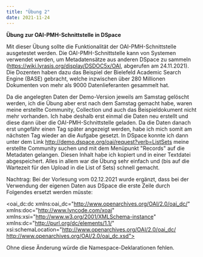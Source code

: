 ```yaml
---
title: "Übung 2"
date: 2021-11-24
---
```


**Übung zur OAI-PMH-Schnittstelle in DSpace**

Mit dieser Übung sollte die Funktionalität der OAI-PMH-Schnittstelle ausgetestet werden. Die OAI-PMH-Schnittstelle kann von Systemen verwendet werden, um Metadatensätze aus anderen DSpace zu sammeln (https://wiki.lyrasis.org/display/DSDOC5x/OAI, abgerufen am 24.11.2021). Die Dozenten haben dazu das Beispiel der Bielefeld Academic Search Engine (BASE) gebracht, welche inzwischen über 280 Millionen Dokumenten von mehr als 9000 Datenlieferanten gesammelt hat.

Da die angelegten Daten der Demo-Version jeweils am Samstag gelöscht werden, ich die Übung aber erst nach dem Samstag gemacht habe, waren meine erstellte Community, Collection und auch das Beispieldokument nicht mehr vorhanden. Ich habe deshalb erst einmal die Daten neu erstellt und diese dann über die OAI-PMH-Schnittstelle geladen. Da die Daten danach erst ungefähr einen Tag später angezeigt werden, habe ich mich somit am nächsten Tag wieder an die Aufgabe gesetzt. In DSpace konnte ich dann unter dem Link http://demo.dspace.org/oai/request?verb=ListSets meine erstellte Community suchen und mit dem Menüpunkt "Records" auf die Metadaten gelangen. Diesen Inhalt habe ich kopiert und in einer Textdatei abgespeichert. Alles in allem war die Übung sehr einfach und (bis auf die Wartezeit für den Upload in die List of Sets) schnell gemacht. 


Nachtrag: Bei der Vorlesung vom 02.12.2021 wurde ergänzt, dass bei der Verwendung der eigenen Daten aus DSpace die erste Zeile durch Folgendes ersetzt werden müsste:

<oai_dc:dc xmlns:oai_dc="http://www.openarchives.org/OAI/2.0/oai_dc/" xmlns:doc="http://www.lyncode.com/xoai" xmlns:xsi="http://www.w3.org/2001/XMLSchema-instance" xmlns:dc="http://purl.org/dc/elements/1.1/" xsi:schemaLocation="http://www.openarchives.org/OAI/2.0/oai_dc/ http://www.openarchives.org/OAI/2.0/oai_dc.xsd">

Ohne diese Änderung würde die Namespace-Deklarationen fehlen.


